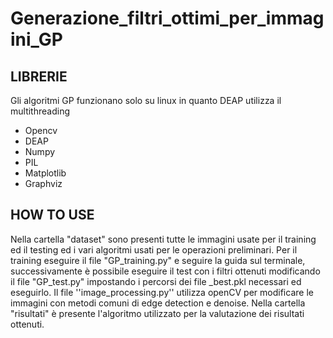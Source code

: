 # Generazione_filtri_ottimi_per_immagini_GP
## LIBRERIE
Gli algoritmi GP funzionano solo su linux in quanto DEAP utilizza il multithreading
- Opencv
- DEAP
- Numpy
- PIL
- Matplotlib
- Graphviz
## HOW TO USE
Nella cartella "dataset" sono presenti tutte le immagini usate per il training ed il testing ed i vari algoritmi usati per le operazioni preliminari.
Per il training eseguire il file "GP_training.py" e seguire la guida sul terminale, successivamente è possibile eseguire il test con i filtri ottenuti modificando il file "GP_test.py" impostando i percorsi dei file _best.pkl necessari ed eseguirlo.
Il file ''image_processing.py'' utilizza openCV per modificare le immagini con metodi comuni di edge detection e denoise.
Nella cartella "risultati" è presente l'algoritmo utilizzato per la valutazione dei risultati ottenuti.


